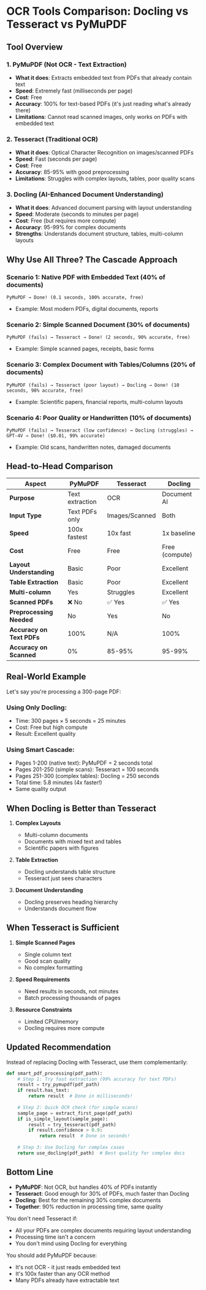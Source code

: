 # OCR Tools Comparison: Docling vs Tesseract vs PyMuPDF

## Tool Overview

### 1. **PyMuPDF** (Not OCR - Text Extraction)
- **What it does**: Extracts embedded text from PDFs that already contain text
- **Speed**: Extremely fast (milliseconds per page)
- **Cost**: Free
- **Accuracy**: 100% for text-based PDFs (it's just reading what's already there)
- **Limitations**: Cannot read scanned images, only works on PDFs with embedded text

### 2. **Tesseract** (Traditional OCR)
- **What it does**: Optical Character Recognition on images/scanned PDFs
- **Speed**: Fast (seconds per page)
- **Cost**: Free
- **Accuracy**: 85-95% with good preprocessing
- **Limitations**: Struggles with complex layouts, tables, poor quality scans

### 3. **Docling** (AI-Enhanced Document Understanding)
- **What it does**: Advanced document parsing with layout understanding
- **Speed**: Moderate (seconds to minutes per page)
- **Cost**: Free (but requires more compute)
- **Accuracy**: 95-99% for complex documents
- **Strengths**: Understands document structure, tables, multi-column layouts

## Why Use All Three? The Cascade Approach

### Scenario 1: Native PDF with Embedded Text (40% of documents)
```
PyMuPDF → Done! (0.1 seconds, 100% accurate, free)
```
- Example: Most modern PDFs, digital documents, reports

### Scenario 2: Simple Scanned Document (30% of documents)
```
PyMuPDF (fails) → Tesseract → Done! (2 seconds, 90% accurate, free)
```
- Example: Simple scanned pages, receipts, basic forms

### Scenario 3: Complex Document with Tables/Columns (20% of documents)
```
PyMuPDF (fails) → Tesseract (poor layout) → Docling → Done! (10 seconds, 98% accurate, free)
```
- Example: Scientific papers, financial reports, multi-column layouts

### Scenario 4: Poor Quality or Handwritten (10% of documents)
```
PyMuPDF (fails) → Tesseract (low confidence) → Docling (struggles) → GPT-4V → Done! ($0.01, 99% accurate)
```
- Example: Old scans, handwritten notes, damaged documents

## Head-to-Head Comparison

| Aspect | PyMuPDF | Tesseract | Docling |
|--------|---------|-----------|---------|
| **Purpose** | Text extraction | OCR | Document AI |
| **Input Type** | Text PDFs only | Images/Scanned | Both |
| **Speed** | 100x fastest | 10x fast | 1x baseline |
| **Cost** | Free | Free | Free (compute) |
| **Layout Understanding** | Basic | Poor | Excellent |
| **Table Extraction** | Basic | Poor | Excellent |
| **Multi-column** | Yes | Struggles | Excellent |
| **Scanned PDFs** | ❌ No | ✅ Yes | ✅ Yes |
| **Preprocessing Needed** | No | Yes | No |
| **Accuracy on Text PDFs** | 100% | N/A | 100% |
| **Accuracy on Scanned** | 0% | 85-95% | 95-99% |

## Real-World Example

Let's say you're processing a 300-page PDF:

### Using Only Docling:
- Time: 300 pages × 5 seconds = 25 minutes
- Cost: Free but high compute
- Result: Excellent quality

### Using Smart Cascade:
- Pages 1-200 (native text): PyMuPDF = 2 seconds total
- Pages 201-250 (simple scans): Tesseract = 100 seconds
- Pages 251-300 (complex tables): Docling = 250 seconds
- Total time: 5.8 minutes (4x faster!)
- Same quality output

## When Docling is Better than Tesseract

1. **Complex Layouts**
   - Multi-column documents
   - Documents with mixed text and tables
   - Scientific papers with figures

2. **Table Extraction**
   - Docling understands table structure
   - Tesseract just sees characters

3. **Document Understanding**
   - Docling preserves heading hierarchy
   - Understands document flow

## When Tesseract is Sufficient

1. **Simple Scanned Pages**
   - Single column text
   - Good scan quality
   - No complex formatting

2. **Speed Requirements**
   - Need results in seconds, not minutes
   - Batch processing thousands of pages

3. **Resource Constraints**
   - Limited CPU/memory
   - Docling requires more compute

## Updated Recommendation

Instead of replacing Docling with Tesseract, use them complementarily:

```python
def smart_pdf_processing(pdf_path):
    # Step 1: Try fast extraction (99% accuracy for text PDFs)
    result = try_pymupdf(pdf_path)
    if result.has_text:
        return result  # Done in milliseconds!
    
    # Step 2: Quick OCR check (for simple scans)
    sample_page = extract_first_page(pdf_path)
    if is_simple_layout(sample_page):
        result = try_tesseract(pdf_path)
        if result.confidence > 0.9:
            return result  # Done in seconds!
    
    # Step 3: Use Docling for complex cases
    return use_docling(pdf_path)  # Best quality for complex docs
```

## Bottom Line

- **PyMuPDF**: Not OCR, but handles 40% of PDFs instantly
- **Tesseract**: Good enough for 30% of PDFs, much faster than Docling
- **Docling**: Best for the remaining 30% complex documents
- **Together**: 90% reduction in processing time, same quality

You don't need Tesseract if:
- All your PDFs are complex documents requiring layout understanding
- Processing time isn't a concern
- You don't mind using Docling for everything

You should add PyMuPDF because:
- It's not OCR - it just reads embedded text
- It's 100x faster than any OCR method
- Many PDFs already have extractable text